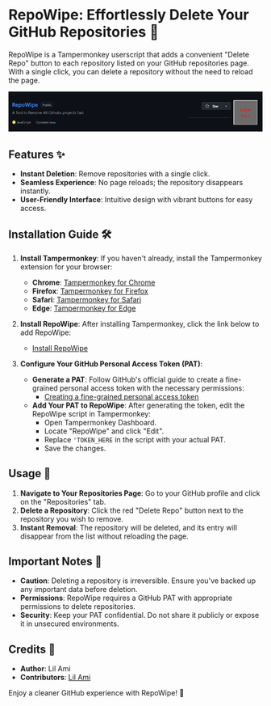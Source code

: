 # RepoWipe: Effortlessly Delete Your GitHub Repositories 🚀

RepoWipe is a Tampermonkey userscript that adds a convenient "Delete Repo" button to each repository listed on your GitHub repositories page. With a single click, you can delete a repository without the need to reload the page.

![RepoWipe in Action](https://raw.githubusercontent.com/hacker123as/RepoWipe/refs/heads/main/8d4aLy5.png)

## Features ✨

- **Instant Deletion**: Remove repositories with a single click.
- **Seamless Experience**: No page reloads; the repository disappears instantly.
- **User-Friendly Interface**: Intuitive design with vibrant buttons for easy access.

## Installation Guide 🛠️

1. **Install Tampermonkey**: If you haven't already, install the Tampermonkey extension for your browser:
   - **Chrome**: [Tampermonkey for Chrome](https://chrome.google.com/webstore/detail/tampermonkey/dhdgffkkebhmkfjojejmpbldmpobfkfo)
   - **Firefox**: [Tampermonkey for Firefox](https://addons.mozilla.org/en-US/firefox/addon/tampermonkey/)
   - **Safari**: [Tampermonkey for Safari](https://apps.apple.com/app/tampermonkey/id1482490089)
   - **Edge**: [Tampermonkey for Edge](https://microsoftedge.microsoft.com/addons/detail/tampermonkey/dhdgffkkebhmkfjojejmpbldmpobfkfo)

2. **Install RepoWipe**: After installing Tampermonkey, click the link below to add RepoWipe:
   - [Install RepoWipe](https://github.com/hacker123as/RepoWipe/raw/refs/heads/main/RepoWipe.user.js)

3. **Configure Your GitHub Personal Access Token (PAT)**:
   - **Generate a PAT**: Follow GitHub's official guide to create a fine-grained personal access token with the necessary permissions:
     - [Creating a fine-grained personal access token](https://docs.github.com/en/authentication/keeping-your-account-and-data-secure/creating-a-personal-access-token)
   - **Add Your PAT to RepoWipe**: After generating the token, edit the RepoWipe script in Tampermonkey:
     - Open Tampermonkey Dashboard.
     - Locate "RepoWipe" and click "Edit".
     - Replace `'TOKEN_HERE` in the script with your actual PAT.
     - Save the changes.

## Usage 🚀

1. **Navigate to Your Repositories Page**: Go to your GitHub profile and click on the "Repositories" tab.
2. **Delete a Repository**: Click the red "Delete Repo" button next to the repository you wish to remove.
3. **Instant Removal**: The repository will be deleted, and its entry will disappear from the list without reloading the page.

## Important Notes 📝

- **Caution**: Deleting a repository is irreversible. Ensure you've backed up any important data before deletion.
- **Permissions**: RepoWipe requires a GitHub PAT with appropriate permissions to delete repositories.
- **Security**: Keep your PAT confidential. Do not share it publicly or expose it in unsecured environments.

## Credits 🙌

- **Author**: Lil Ami
- **Contributors**: [Lil Ami](https://github.com/hacker123as)

Enjoy a cleaner GitHub experience with RepoWipe! 🧹 
